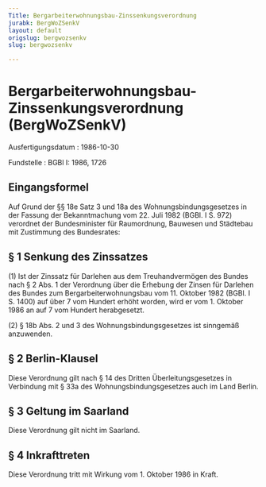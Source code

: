 ```yaml
---
Title: Bergarbeiterwohnungsbau-Zinssenkungsverordnung
jurabk: BergWoZSenkV
layout: default
origslug: bergwozsenkv
slug: bergwozsenkv

---
```


# Bergarbeiterwohnungsbau-Zinssenkungsverordnung (BergWoZSenkV)

Ausfertigungsdatum
:   1986-10-30

Fundstelle
:   BGBl I: 1986, 1726



## Eingangsformel

Auf Grund der §§ 18e Satz 3 und 18a des Wohnungsbindungsgesetzes in der Fassung der Bekanntmachung vom 22. Juli 1982 (BGBl. I S. 972) verordnet der Bundesminister für Raumordnung, Bauwesen und Städtebau mit Zustimmung des Bundesrates:


## § 1 Senkung des Zinssatzes

(1) Ist der Zinssatz für Darlehen aus dem Treuhandvermögen des Bundes nach § 2 Abs. 1 der Verordnung über die Erhebung der Zinsen für Darlehen des Bundes zum Bergarbeiterwohnungsbau vom 11. Oktober 1982 (BGBl. I S. 1400) auf über 7 vom Hundert erhöht worden, wird er vom 1. Oktober 1986 an auf 7 vom Hundert herabgesetzt.

(2) § 18b Abs. 2 und 3 des Wohnungsbindungsgesetzes ist sinngemäß anzuwenden.


## § 2 Berlin-Klausel

Diese Verordnung gilt nach § 14 des Dritten Überleitungsgesetzes in Verbindung mit § 33a des Wohnungsbindungsgesetzes auch im Land Berlin.


## § 3 Geltung im Saarland

Diese Verordnung gilt nicht im Saarland.


## § 4 Inkrafttreten

Diese Verordnung tritt mit Wirkung vom 1. Oktober 1986 in Kraft.

